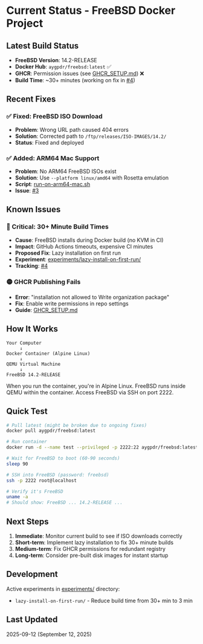 # Current Status - FreeBSD Docker Project

## Latest Build Status
- **FreeBSD Version**: 14.2-RELEASE
- **Docker Hub**: `aygpdr/freebsd:latest` ✅
- **GHCR**: Permission issues (see [GHCR_SETUP.md](GHCR_SETUP.md)) ❌
- **Build Time**: ~30+ minutes (working on fix in [#4](https://github.com/aygp-dr/freebsd-docker/issues/4))

## Recent Fixes

### ✅ Fixed: FreeBSD ISO Download
- **Problem**: Wrong URL path caused 404 errors
- **Solution**: Corrected path to `/ftp/releases/ISO-IMAGES/14.2/`
- **Status**: Fixed and deployed

### ✅ Added: ARM64 Mac Support
- **Problem**: No ARM64 FreeBSD ISOs exist
- **Solution**: Use `--platform linux/amd64` with Rosetta emulation
- **Script**: [run-on-arm64-mac.sh](run-on-arm64-mac.sh)
- **Issue**: [#3](https://github.com/aygp-dr/freebsd-docker/issues/3)

## Known Issues

### 🔴 Critical: 30+ Minute Build Times
- **Cause**: FreeBSD installs during Docker build (no KVM in CI)
- **Impact**: GitHub Actions timeouts, expensive CI minutes
- **Proposed Fix**: Lazy installation on first run
- **Experiment**: [experiments/lazy-install-on-first-run/](experiments/lazy-install-on-first-run/)
- **Tracking**: [#4](https://github.com/aygp-dr/freebsd-docker/issues/4)

### 🟡 GHCR Publishing Fails
- **Error**: "installation not allowed to Write organization package"
- **Fix**: Enable write permissions in repo settings
- **Guide**: [GHCR_SETUP.md](GHCR_SETUP.md)

## How It Works

```
Your Computer
     ↓
Docker Container (Alpine Linux)
     ↓
QEMU Virtual Machine
     ↓
FreeBSD 14.2-RELEASE
```

When you run the container, you're in Alpine Linux. FreeBSD runs inside QEMU within the container. Access FreeBSD via SSH on port 2222.

## Quick Test

```bash
# Pull latest (might be broken due to ongoing fixes)
docker pull aygpdr/freebsd:latest

# Run container
docker run -d --name test --privileged -p 2222:22 aygpdr/freebsd:latest

# Wait for FreeBSD to boot (60-90 seconds)
sleep 90

# SSH into FreeBSD (password: freebsd)
ssh -p 2222 root@localhost

# Verify it's FreeBSD
uname -a
# Should show: FreeBSD ... 14.2-RELEASE ...
```

## Next Steps

1. **Immediate**: Monitor current build to see if ISO downloads correctly
2. **Short-term**: Implement lazy installation to fix 30+ minute builds
3. **Medium-term**: Fix GHCR permissions for redundant registry
4. **Long-term**: Consider pre-built disk images for instant startup

## Development

Active experiments in [experiments/](experiments/) directory:
- `lazy-install-on-first-run/` - Reduce build time from 30+ min to 3 min

## Last Updated
2025-09-12 (September 12, 2025)